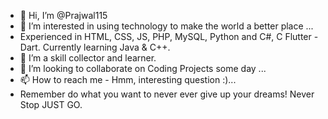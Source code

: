 - 👋 Hi, I’m @Prajwal115
- 👀 I’m interested in using technology to make the world a better place ...
- Experienced in HTML, CSS, JS, PHP, MySQL, Python and C#, C Flutter - Dart. Currently learning Java & C++.
- 🌱 I’m a skill collector and learner.
- 💞️ I’m looking to collaborate on Coding Projects some day ...
- 📫 How to reach me - Hmm, interesting question :)...
- Remember do what you want to never ever give up your dreams! Never Stop JUST GO.

<!---
Prajwal115/Prajwal115 is a ✨ special ✨ repository because its `README.md` (this file) appears on your GitHub profile.
You can click the Preview link to take a look at your changes.
--->
